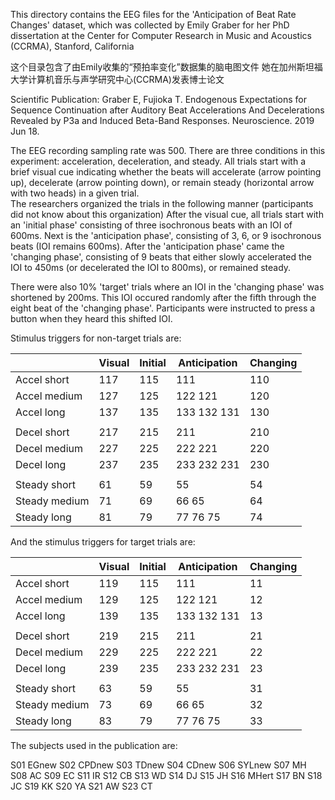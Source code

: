This directory contains the EEG files for the 'Anticipation of Beat Rate Changes' dataset, which was collected by Emily Graber for her PhD dissertation at the Center for Computer Research in Music and Acoustics (CCRMA), Stanford, California

这个目录包含了由Emily收集的“预拍率变化”数据集的脑电图文件
她在加州斯坦福大学计算机音乐与声学研究中心(CCRMA)发表博士论文

Scientific Publication:
Graber E, Fujioka T. Endogenous Expectations for Sequence Continuation after Auditory Beat Accelerations And Decelerations Revealed by P3a and Induced Beta-Band Responses. Neuroscience. 2019 Jun 18.

The EEG recording sampling rate was 500.
There are three conditions in this experiment: acceleration, deceleration, and steady. 
All trials start with a brief visual cue indicating whether the beats will accelerate (arrow pointing up), decelerate (arrow pointing down), or remain steady (horizontal arrow with two heads) in a given trial.  
The researchers organized the trials in the following manner (participants did not know about this organization) 
After the visual cue, all trials start with an 'initial phase' consisting of three isochronous beats with an IOI of 600ms.
Next is the 'anticipation phase', consisting of 3, 6, or 9 isochronous beats (IOI remains 600ms).
After the 'anticipation phase' came the 'changing phase', consisting of 9 beats that either slowly accelerated the IOI to 450ms (or decelerated the IOI to 800ms), or remained steady.

There were also 10% 'target' trials where an IOI in the 'changing phase' was shortened by 200ms. This IOI occured randomly after the fifth through the eight beat of the 'changing phase'. Participants were instructed to press a button when they heard this shifted IOI.

Stimulus triggers for non-target trials are:

|		|Visual	|Initial|Anticipation	|Changing|
|---------------|-------|-------|---------------|--------|
|Accel short 	|117	|115	|111 		|110	 |
|Accel medium	|127	|125	|122 121	|120	 |
|Accel long	|137	|135	|133 132 131	|130	 |
|		|	|	|		|	 |
|Decel short 	|217	|215	|211 		|210	 |
|Decel medium	|227	|225	|222 221	|220	 |
|Decel long	|237	|235	|233 232 231	|230	 |
|		|	|	|		|	 |
|Steady short 	|61	|59	|55 		|54	 |
|Steady medium	|71	|69	|66 65		|64	 |
|Steady long	|81	|79	|77 76 75	|74	 |

And the stimulus triggers for target trials are:

|		|Visual	|Initial|Anticipation	|Changing|
|---------------|-------|-------|---------------|--------|
|Accel short 	|119	|115	|111 		|11	 |
|Accel medium	|129	|125	|122 121	|12	 |
|Accel long	|139	|135	|133 132 131	|13	 |
|		|	|	|		|	 |
|Decel short 	|219	|215	|211 		|21	 |
|Decel medium	|229	|225	|222 221	|22	 |
|Decel long	|239	|235	|233 232 231	|23	 |
|		|	|	|		|	 |
|Steady short 	|63	|59	|55 		|31	 |
|Steady medium	|73	|69	|66 65		|32	 |
|Steady long	|83	|79	|77 76 75	|33	 |


The subjects used in the publication are:

S01 EGnew
S02 CPDnew
S03 TDnew
S04 CDnew
S06 SYLnew
S07 MH
S08 AC
S09 EC
S11 IR
S12 CB
S13 WD
S14 DJ
S15 JH
S16 MHert
S17 BN
S18 JC
S19 KK
S20 YA
S21 AW
S23 CT


